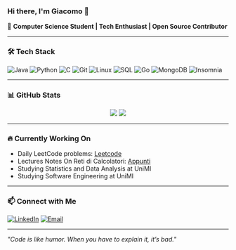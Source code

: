### Hi there, I'm Giacomo 👋

🚀 **Computer Science Student | Tech Enthusiast | Open Source Contributor**

---

### 🛠️ Tech Stack

![Java](https://img.shields.io/badge/Java-%23ED8B00.svg?style=flat&logo=java&logoColor=white)
![Python](https://img.shields.io/badge/Python-%233776AB.svg?style=flat&logo=python&logoColor=white)
![C](https://img.shields.io/badge/C-%2300599C.svg?style=flat&logo=c&logoColor=white)
![Git](https://img.shields.io/badge/Git-%23F05033.svg?style=flat&logo=git&logoColor=white)
![Linux](https://img.shields.io/badge/Linux-%23FCC624.svg?style=flat&logo=linux&logoColor=black)
![SQL](https://img.shields.io/badge/SQL-%2300A4DB.svg?style=flat&logo=mysql&logoColor=white)
![Go](https://img.shields.io/badge/Go-%2300ADD8.svg?style=flat&logo=go&logoColor=white)
![MongoDB](https://img.shields.io/badge/MongoDB-%2347A248.svg?style=flat&logo=mongodb&logoColor=white)
![Insomnia](https://img.shields.io/badge/Insomnia-%232F4254.svg?style=flat&logo=insomnia&logoColor=white)

---

### 📊 GitHub Stats

<p align="center">
  <img src="https://github-readme-stats.vercel.app/api?username=comitanigiacomo&show_icons=true&theme=transparent" />
  <img src="https://github-readme-stats.vercel.app/api/top-langs/?username=comitanigiacomo&layout=compact&theme=transparent" />
</p>

---

### 🔥 Currently Working On

- Daily LeetCode problems: [Leetcode](https://github.com/comitanigiacomo/leetcode)
- Lectures Notes On Reti di Calcolatori: [Appunti](https://github.com/comitanigiacomo/Reti_di_calcolatori)
- Studying Statistics and Data Analysis at UniMI
- Studying Software Engineering at UniMI

---

### 📫 Connect with Me

[![LinkedIn](https://img.shields.io/badge/LinkedIn-%230077B5.svg?style=flat&logo=linkedin&logoColor=white)](https://www.linkedin.com/in/giacomo-comitani-249384326)
[![Email](https://img.shields.io/badge/Email-D14836?style=flat&logo=gmail&logoColor=white)](mailto:comitanigiacomo@example.com)

---

_"Code is like humor. When you have to explain it, it’s bad."_
